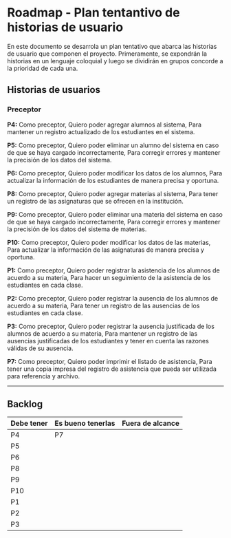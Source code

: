 #  Roadmap - Plan tentantivo de historias de usuario

En este documento se desarrola un plan tentativo que abarca las historias de usuario que componen el proyecto. Primeramente, se expondrán la historias en un lenguaje coloquial y luego se dividirán en grupos concorde a la prioridad de cada una.

## Historias de usuarios

### Preceptor

**P4:**
Como preceptor,
Quiero poder agregar alumnos al sistema,
Para mantener un registro actualizado de los estudiantes en el sistema.

**P5:**
Como preceptor,
Quiero poder eliminar un alumno del sistema en caso de que se haya cargado incorrectamente,
Para corregir errores y mantener la precisión de los datos del sistema.

**P6:**
Como preceptor,
Quiero poder modificar los datos de los alumnos,
Para actualizar la información de los estudiantes de manera precisa y oportuna.

**P8:**
Como preceptor,
Quiero poder agregar materias al sistema,
Para tener un registro de las asignaturas que se ofrecen en la institución.

**P9:**
Como preceptor,
Quiero poder eliminar una materia del sistema en caso de que se haya cargado incorrectamente,
Para corregir errores y mantener la precisión de los datos del sistema de materias.

**P10:**
Como preceptor,
Quiero poder modificar los datos de las materias,
Para actualizar la información de las asignaturas de manera precisa y oportuna.

**P1:**
Como preceptor,
Quiero poder registrar la asistencia de los alumnos de acuerdo a su materia,
Para hacer un seguimiento de la asistencia de los estudiantes en cada clase.

**P2:**
Como preceptor,
Quiero poder registrar la ausencia de los alumnos de acuerdo a su materia,
Para tener un registro de las ausencias de los estudiantes en cada clase.

**P3:**
Como preceptor,
Quiero poder registrar la ausencia justificada de los alumnos de acuerdo a su materia,
Para mantener un registro de las ausencias justificadas de los estudiantes y tener en cuenta las razones válidas de su ausencia.

**P7:**
Como preceptor,
Quiero poder imprimir el listado de asistencia,
Para tener una copia impresa del registro de asistencia que pueda ser utilizada para referencia y archivo.

___

## Backlog

| Debe tener | Es bueno tenerlas | Fuera de alcance|
| -----------| ------------------|-----------------|
|P4 |P7 | |
|P5 | |
|P6 | |
|P8 | |
|P9 | |
|P10 | |
|P1 | |
|P2 | |
|P3 | |


